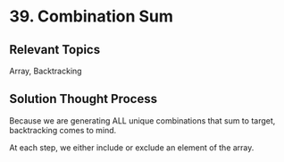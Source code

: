 # 39. Combination Sum
## Relevant Topics
Array, Backtracking

## Solution Thought Process
Because we are generating ALL unique combinations that sum to target, backtracking comes to mind.

At each step, we either include or exclude an element of the array.